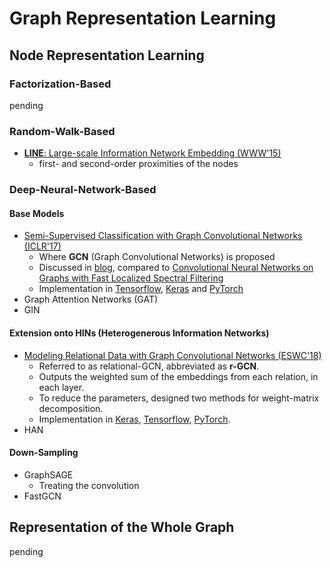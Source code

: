 # Graph Representation Learning

## Node Representation Learning

### Factorization-Based
pending

### Random-Walk-Based
- [**LINE**: Large-scale Information Network Embedding (WWW'15)](https://arxiv.org/abs/1503.03578)
    * first- and second-order proximities of the nodes

### Deep-Neural-Network-Based

#### Base Models
- [Semi-Supervised Classification with Graph Convolutional Networks (ICLR'17)](https://arxiv.org/abs/1609.02907)
    * Where **GCN** (Graph Convolutional Networks) is proposed
    * Discussed in [blog](https://tkipf.github.io/graph-convolutional-networks/), compared to [Convolutional Neural Networks on Graphs with Fast Localized Spectral Filtering](https://arxiv.org/abs/1606.09375)
    * Implementation in [Tensorflow](https://github.com/tkipf/gcn), [Keras](https://github.com/tkipf/keras-gcn) and [PyTorch](https://github.com/tkipf/pygcn)
- Graph Attention Networks (GAT)
- GIN

#### Extension onto HINs (Heterogenerous Information Networks)
- [Modeling Relational Data with Graph Convolutional Networks (ESWC'18)](https://arxiv.org/abs/1703.06103)
    * Referred to as relational-GCN, abbreviated as **r-GCN**.
    * Outputs the weighted sum of the embeddings from each relation, in each layer.
    * To reduce the parameters, designed two methods for weight-matrix decomposition.
    * Implementation in [Keras](https://github.com/tkipf/relational-gcn), [Tensorflow](https://github.com/MichSchli/RelationPrediction), [PyTorch](https://github.com/dmlc/dgl/tree/master/examples/pytorch/rgcn).
- HAN

#### Down-Sampling
- GraphSAGE
    * Treating the convolution 
- FastGCN

## Representation of the Whole Graph
pending